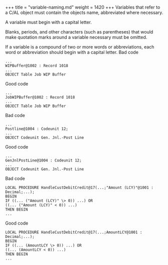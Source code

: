 +++
title = "variable-naming.md"
weight = 1420
+++
Variables that refer to a C/AL object must contain the objects name, abbreviated where necessary.

A variable must begin with a capital letter.

Blanks, periods, and other characters (such as parentheses) that would make quotation marks around a variable necessary must be omitted.

If a variable is a compound of two or more words or abbreviations, each word or abbreviation should begin with a capital letter.
Bad code

    ...
    WIPBuffer@1002 : Record 1018
    ...
    OBJECT Table Job WIP Buffer

Good code

    ...
    JobWIPBuffer@1002 : Record 1018
    ...
    OBJECT Table Job WIP Buffer 

Bad code

    ...
    Postline@1004 : Codeunit 12;
    ...
    OBJECT Codeunit Gen. Jnl.-Post Line

Good code

    ...
    GenJnlPostLine@1004 : Codeunit 12;
    ...
    OBJECT Codeunit Gen. Jnl.-Post Line 

Bad code

    LOCAL PROCEDURE HandleCustDebitCredit@17(...;"Amount (LCY)"@1001 : Decimal;...);
    BEGIN
    IF ((... ("Amount (LCY)" \> 0)) ...) OR
    ((... ("Amount (LCY)" < 0)) ...)
    THEN BEGIN
    ...

Good code

    LOCAL PROCEDURE HandleCustDebitCredit@17(...;AmountLCY@1001 : Decimal;...);
    BEGIN
    IF ((... (AmountLCY \> 0)) ...) OR
    ((... (AmountLCY < 0)) ...)
    THEN BEGIN
    ...
